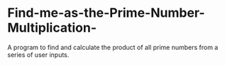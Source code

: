 # Find-me-as-the-Prime-Number-Multiplication-
A program to find and calculate the product of all prime numbers from a series of user inputs.
